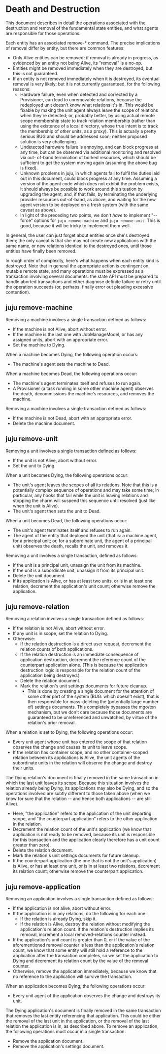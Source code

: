 Death and Destruction
=====================

This document describes in detail the operations associated with the destruction
and removal of the fundamental state entities, and what agents are responsible
for those operations.

Each entity has an associated remove-* command. The precise implications of
removal differ by entity, but there are common features:

  * Only Alive entities can be removed; if removal is already in progress,
    as evidenced by an entity not being Alive, its "removal" is a no-op.
  * Entities might be removed immediately when they are destroyed, but this is not
    guaranteed.
  * If an entity is not removed immediately when it is destroyed, its eventual
    removal is very likely; but it is not currently guaranteed, for the
    following reasons:
      * Hardware failure, even when detected and corrected by a Provisioner, can
        lead to unremovable relations, because the redeployed unit doesn't know
        what relations it's in. This would be fixable by making the unit agent
        always leave the scope of relations when they're detected; or, probably
        better, by using actual remote scope membership state to track relation
        membership (rather than using the existence of a local directory, whose
        true intent is to track the membership of *other* units, as a proxy).
        This is actually a pretty serious BUG and should be addressed soon;
        neither proposed solution is very challenging.
      * Undetected hardware failure is annoying, and can block progress at any
        time, but can be observed via additional monitoring and resolved via out-
        of-band termination of borked resources, which should be sufficient to
        get the system moving again (assuming the above bug is fixed).
      * Unknown problems in juju, in which agents fail to fulfil the duties laid
        out in this document, could block progress at any time. Assuming a
        version of the agent code which does not exhibit the problem exists, it
        should always be possible to work around this situation by upgrading the
        agent; and, if that fails, by terminating the underlying provider
        resources out-of-band, as above, and waiting for the new agent version
        to be deployed on a fresh system (with the same caveat as above).
      * In light of the preceding two points, we don't *have* to implement
        "--force" options for `juju remove-machine` and `juju remove-unit`.
        This is good, because it will be tricky to implement them well.

In general, the user can just forget about entities once she's destroyed them;
the only caveat is that she may not create new applications with the same name, or
new relations identical to the destroyed ones, until those entities have
finally been removed.

In rough order of complexity, here's what happens when each entity kind is
destroyed. Note that in general the appropriate action is contingent on
mutable remote state, and many operations must be expressed as a transaction
involving several documents: the state API must be prepared to handle aborted
transactions and either diagnose definite failure or retry until the operation
succeeds (or, perhaps, finally error out pleading excessive contention).


juju remove-machine
-------------------

Removing a machine involves a single transaction defined as follows:

  * If the machine is not Alive, abort without error.
  * If the machine is the last one with JobManageModel, or has any assigned
    units, abort with an appropriate error.
  * Set the machine to Dying.

When a machine becomes Dying, the following operation occurs:

  * The machine's agent sets the machine to Dead.

When a machine becomes Dead, the following operations occur:

  * The machine's agent terminates itself and refuses to run again.
  * A Provisioner (a task running in some other machine agent) observes the
    death, decommissions the machine's resources, and removes the machine.

Removing a machine involves a single transaction defined as follows:

  * If the machine is not Dead, abort with an appropriate error.
  * Delete the machine document.


juju remove-unit
----------------

Removing a unit involves a single transaction defined as follows:

  * If the unit is not Alive, abort without error.
  * Set the unit to Dying.

When a unit becomes Dying, the following operations occur:

  * The unit's agent leaves the scopes of all its relations. Note that this is
    a potentially complex sequence of operations and may take some time; in
    particular, any hooks that fail while the unit is leaving relations and
    stopping the charm will suspend this sequence until resolved (just like
    when the unit is Alive).
  * The unit's agent then sets the unit to Dead.

When a unit becomes Dead, the following operations occur:

  * The unit's agent terminates itself and refuses to run again.
  * The agent of the entity that deployed the unit (that is: a machine agent,
    for a principal unit; or, for a subordinate unit, the agent of a principal
    unit) observes the death, recalls the unit, and removes it.

Removing a unit involves a single transaction, defined as follows:

  * If the unit is a principal unit, unassign the unit from its machine.
  * If the unit is a subordinate unit, unassign it from its principal unit.
  * Delete the unit document.
  * If its application is Alive, or has at least two units, or is in at least
    one relation, decrement the application's unit count; otherwise remove the
    application.


juju remove-relation
---------------------

Removing a relation involves a single transaction defined as follows:

  * If the relation is not Alive, abort without error.
  * If any unit is in scope, set the relation to Dying.
  * Otherwise:
      * If the relation destruction is a direct user request, decrement the
        relation counts of both applications.
      * If the relation destruction is an immediate consequence of application
        destruction, decrement the reference count of the counterpart application
        alone. (This is because the application destruction logic is responsible
        for the relation count of the application being destroyed.)
      * Delete the relation document.
      * Mark the relation's unit settings documents for future cleanup.
          * This is done by creating a single document for the attention of
            some other part of the system (BUG: which doesn't exist), that is
            then responsible for mass-deleting the (potentially large number
            of) settings documents. This completely bypasses the mgo/txn
            mechanism, but we don't care because those documents are guaranteed
            to be unreferenced and unwatched, by virtue of the relation's prior
            removal.

When a relation is set to Dying, the following operations occur:

  * Every unit agent whose unit has entered the scope of that relation
    observes the change and causes its unit to leave scope.
  * If the relation has container scope, and no other container-scoped relation
    between its applications is Alive, the unit agents of the subordinate units in
    the relation will observe the change and destroy their units.

The Dying relation's document is finally removed in the same transaction in
which the last unit leaves its scope. Because this situation involves the
relation already being Dying, its applications may also be Dying, and so the
operations involved are subtly different to those taken above (when we know
for sure that the relation -- and hence both applications -- are still Alive).

  * Here, "the application" refers to the application of the unit departing scope, and
    "the counterpart application" refers to the other application in the relation.
  * Decrement the relation count of the unit's application (we know that application
    is not ready to be removed, because its unit is responsible for this
    transaction and the application clearly therefore has a unit count greater
    than zero).
  * Delete the relation document.
  * Mark the relation's unit settings documents for future cleanup.
  * If the counterpart application (the one that is not the unit's application) is
    Alive, or has at least one unit, or is in at least two relations, decrement
    its relation count; otherwise remove the counterpart application.


juju remove-application
-----------------------

Removing an application involves a single transaction defined as follows:

  * If the application is not alive, abort without error.
  * If the application is in any relations, do the following for each one:
      * If the relation is already Dying, skip it.
      * If the relation is Alive, destroy the relation without modifying the
        application's relation count. If the relation's destruction implies its
        removal, increment a local removed-relations counter instead.
  * If the application's unit count is greater than 0, or if the value of the
    aforementioned removal counter is less than the application's relation count,
    we know that some entity will still hold a reference to the application after
    the transaction completes, so we set the application to Dying and decrement
    its relation count by the value of the removal counter.
  * Otherwise, remove the application immediately, because we know that no
    reference to the application will survive the transaction.

When an application becomes Dying, the following operations occur:

  * Every unit agent of the application observes the change and destroys its unit.

The Dying application's document is finally removed in the same transaction that
removes the last entity referencing that application. This could be either the
removal of the last unit in the application, or the removal of the last relation
the application is in, as described above. To remove an application, the following
operations must occur in a single transaction:

  * Remove the application document.
  * Remove the application's settings document.
